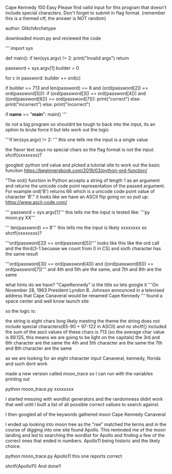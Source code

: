 Cape Kennedy
100
Easy
Please find valid input for this program that doesn't include special characters. Don't forget to submit in flag format. (remember this is a themed ctf, the answer is NOT random)

author: GlitchArchetype

downloaded moon.py and reviewed the code

'''
import sys

def main():
  if len(sys.argv) != 2:
    print("Invalid args")
    return

  password = sys.argv[1]
  builder = 0
  
  for c in password:
    builder += ord(c)
  
  if builder == 713 and len(password) == 8 and (ord(password[2]) == ord(password[5])):
    if (ord(password[3]) == ord(password[4])) and ((ord(password[6])) == ord(password[7])):
        print("correct")
    else:
        print("incorrect")
  else:
    print("incorrect")

if __name__ == "__main__":
  main()
  '''

  its not a big program so shouldnt be tough to back into the input, its an option to brute force it but lets work out the logic 

  '''if len(sys.argv) != 2:   ''' this one tells me the input is a single value

  the flavor text says no special chars so the flag format is not the input:
  shctf{xxxxxxxx}?

googled: python ord value and picked a tutorial site to work out the basic funciton https://beginnersbook.com/2019/03/python-ord-function/

 "The ord() function in Python accepts a string of length 1 as an argument and returns the unicode code point representation of the passed argument. For example ord('B') returns 66 which is a unicode code point value of character ‘B’."
 it looks like we have an ASCII flip going on so pull up: https://www.ascii-code.com/


  '''  password = sys.argv[1]''' this tells me the input is tested like: '''py moon.py XX'''

 ''' len(password) == 8''' this tells me the input is likely xxxxxxxx so shctf{xxxxxxxx}?


 '''ord(password[2]) == ord(password[5])''' looks like this like the ord call and the third(3-1 becuase we count from 0 in CS) and sixth character has the same result

 '''ord(password[3]) == ord(password[4])) and ((ord(password[6])) == ord(password[7])''' and 4th and 5th are the same, and 7th and 8th are the same

 what hints do we have? "CapeKennedy" is the title so lets google it
 '''On November 28, 1963 President Lyndon B. Johnson announced in a televised address that Cape Canaveral would be renamed Cape Kennedy ''' found a space center and well know launch site


so the logic is:

the string is eight chars long likely meeting the theme
the string does not include special characters(65-90 + 97-122 in ASCII) and no shctf{} included
the sum of the ascii values of these chars is 713 (so the average char value is 89.125, this means we are going to be light on the capitals)
the 3rd and 6th character are the same
the 4th and 5th character are the same
the 7th and 8th character are the same


as we are looking for an eight character input Canaveral, kennedy, florida and such dont work

  made a new version called moon_trace so I can run with the variables printing out

  python moon_trace.py xxxxxxxx
  
  
  
I started messing with wordlist generators and the randomness didnt work that well until I built a list of all possible correct vallues to search against. 

I then googled all of the keywords gathered moon Cape Kennedy Canaveral

I ended up looking into moon tree as the "ree" matched the terms and in the course of digging into one site found Apollo. This reminded me of the moon landing and led to searching the wordlist for Apollo and finding a few of the correct ones that ended in numbers. Apollo11 being historic and the likely choice. 

python moon_trace.py Apollo11 this one reports correct 

 shctf{Apollo11}
 And done!!


